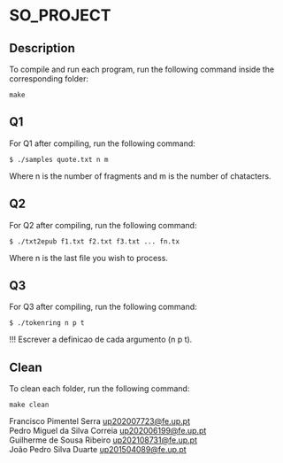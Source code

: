 # SO_PROJECT

## Description
To compile and run each program, run the following command inside the corresponding folder:
```
make
```
## Q1
For Q1 after compiling, run the following command:
```
$ ./samples quote.txt n m
```
Where n is the number of fragments and m is the number of chatacters.

## Q2
For Q2 after compiling, run the following command:
```
$ ./txt2epub f1.txt f2.txt f3.txt ... fn.tx
```
Where n is the last file you wish to process.

## Q3
For Q3 after compiling, run the following command:
```
$ ./tokenring n p t
```
!!! Escrever a definicao de cada argumento (n p t).


## Clean
To clean each folder, run the following command:
```
make clean
```

Francisco Pimentel Serra up202007723@fe.up.pt<br>
Pedro Miguel da Silva Correia up202006199@fe.up.pt<br>
Guilherme de Sousa Ribeiro up202108731@fe.up.pt<br>
João Pedro Silva Duarte up201504089@fe.up.pt<br>

